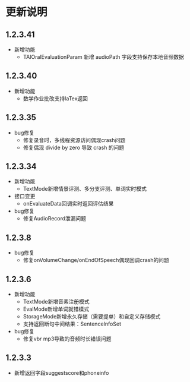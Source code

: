 # 更新说明

## 1.2.3.41

- 新增功能
    - TAIOralEvaluationParam 新增 audioPath 字段支持保存本地音频数据
    
## 1.2.3.40

- 新增功能
    - 数学作业批改支持laTex返回

## 1.2.3.35

- bug修复
    - 修复录音时，多线程资源访问偶现crash问题
    - 修复偶现 divide by zero 导致 crash 的问题


## 1.2.3.34
   
- 新增功能
    - TextMode新增情景评测、多分支评测、单词实时模式
- 接口变更
    - onEvaluateData回调实时返回评估结果
- bug修复
    - 修复AudioRecord泄漏问题

## 1.2.3.8
   
- bug修复
    - 修复onVolumeChange/onEndOfSpeech偶现回调crash的问题
    
## 1.2.3.6
   
- 新增功能
    - TextMode新增音素注册模式
    - EvalMode新增单词就错模式
    - StorageMode新增永久存储（需要提单）和自定义存储模式
    - 支持返回断句中间结果：SentenceInfoSet
- bug修复
    - 修复vbr mp3导致的音频时长错误问题
 
## 1.2.3.3
 
 - 新增返回字段suggestscore和phoneinfo












